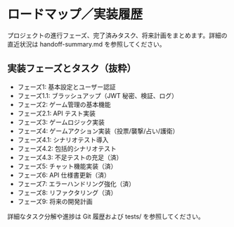 # ロードマップ／実装履歴

プロジェクトの進行フェーズ、完了済みタスク、将来計画をまとめます。詳細の直近状況は handoff-summary.md を参照してください。

## 実装フェーズとタスク（抜粋）

- フェーズ1: 基本設定とユーザー認証
- フェーズ1.1: ブラッシュアップ（JWT 秘密、検証、ログ）
- フェーズ2: ゲーム管理の基本機能
- フェーズ2.1: API テスト実装
- フェーズ3: ゲームロジック実装
- フェーズ4: ゲームアクション実装（投票/襲撃/占い/護衛）
- フェーズ4.1: シナリオテスト導入
- フェーズ4.2: 包括的シナリオテスト
- フェーズ4.3: 不足テストの充足（済）
- フェーズ5: チャット機能実装（済）
- フェーズ6: API 仕様書更新（済）
- フェーズ7: エラーハンドリング強化（済）
- フェーズ8: リファクタリング（済）
- フェーズ9: 将来の開発計画

詳細なタスク分解や進捗は Git 履歴および tests/ を参照してください。
